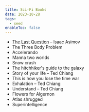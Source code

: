 ```yaml
---
title: Sci-Fi Books
date: 2023-10-28
tags:
  - seed
enableToc: false
---
```

- [The Last Question](https://users.ece.cmu.edu/~gamvrosi/thelastq.html) – Isaac Asimov
- The Three Body Problem
- Accelerando
- Manna two worlds
- Snow crash
- The hitchhiker's guide to the galaxy
- Story of your life – Ted Chiang
- This is how you lose the time war
- Exhalation – Ted Chiang
- Understand – Ted Chiang
- Flowers for Algernon
- Atlas shrugged
- Superintelligence